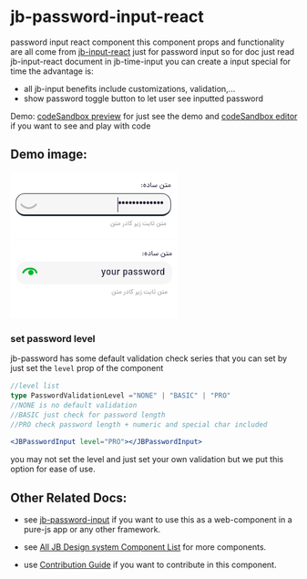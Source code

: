 # jb-password-input-react
password input react component
this component props and functionality are all come from [jb-input-react](https://github.com/javadbat/jb-input-react) just for password input so for doc just read jb-input-react document
in jb-time-input you can create a input special for time the advantage is:

- all jb-input benefits include customizations, validation,...
- show password toggle button to let user see inputted password


 Demo: [codeSandbox preview](https://3f63dj.csb.app/samples/jb-password-input) for just see the demo and [codeSandbox editor](https://codesandbox.io/p/sandbox/jb-design-system-3f63dj?file=%2Fsrc%2Fsamples%2FJBPasswordInput.tsx) if you want to see and play with code
## Demo image:    
![](pass.png)
![](passShow.png)

### set password level

jb-password has some default validation check series that you can set by just set the `level` prop of the component

```ts
//level list
type PasswordValidationLevel ="NONE" | "BASIC" | "PRO"
//NONE is no default validation
//BASIC just check for password length
//PRO check password length + numeric and special char included
```
```jsx
<JBPasswordInput level="PRO"></JBPasswordInput>
```
you may not set the level and just set your own validation but we put this option for ease of use.

## Other Related Docs:

- see [jb-password-input](https://github.com/javadbat/jb-password-input) if you want to use this as a web-component in a pure-js app or any other framework.

- see [All JB Design system Component List](https://javadbat.github.io/design-system/) for more components.

- use [Contribution Guide](https://github.com/javadbat/design-system/blob/main/docs/contribution-guide.md) if you want to contribute in this component.
